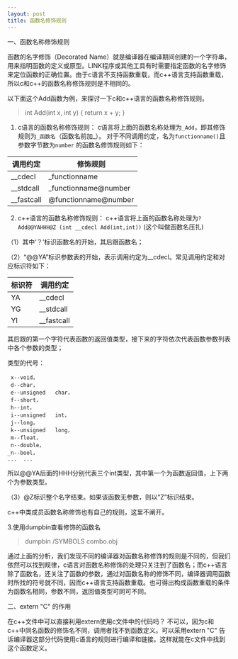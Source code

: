 ```yaml
---
layout: post
title: 函数名修饰规则
---
```


一、函数名称修饰规则

函数的名字修饰（Decorated Name）就是编译器在编译期间创建的一个字符串，用来指明函数的定义或原型。LINK程序或其他工具有时需要指定函数的名字修饰来定位函数的正确位置。由于c语言不支持函数重载，而c++语言支持函数重载，所以c和c++的函数名称修饰规则是不相同的。

以下面这个Add函数为例，来探讨一下c和c++语言的函数名称修饰规则。

>int Add(int x, int y)
{
	return x + y;
}

1. c语言的函数名称修饰规则：
c语言将上面的函数名称处理为`_Add`，即其修饰规则为`_函数名`（函数名前加_）。
对于不同调用约定，名为`functionname()`且参数字节数为`number` 的函数名修饰规则如下：

|调用约定|修饰规则|
|----|----|
| __cdecl  |  _functionname |
| __stdcall |  _functionname@number  |
| __fastcall |  @functionname@number  |

2. c++语言的函数名称修饰规则：
c++语言将上面的函数名称处理为`?Add@@YAHHH@Z (int __cdecl Add(int,int))` (这个叫做函数名压扎)  

（1）其中‘？’标识函数名的开始，其后跟函数名；

（2）“@@YA”标识参数表的开始，表示调用约定为__cdecl。常见调用约定和对应标识符如下：

|标识符|调用约定|
|----|----|
| YA |  __cdecl |
| YG |  __stdcall |
| YI |  __fastcall |
其后跟的第一个字符代表函数的返回值类型，接下来的字符依次代表函数参数列表中各个参数的类型；

类型的代号：

	 x--void，   
	 d--char，   
	 e--unsigned   char，   
	 f--short，   
	 h--int，   
	 i--unsigned   int，   
	 j--long，   
	 k--unsigned   long，   
	 m--float，   
	 n--double，   
	_n--bool，   
	...  ...

所以@@YA后面的HHH分别代表三个int类型，其中第一个为函数返回值，上下两个为参数类型。

（3）@Z标识整个名字结束。如果该函数无参数，则以“Z”标识结束。

c++中类成员函数名称修饰也有自己的规则，这里不阐开。

3.使用dumpbin查看修饰的函数名
>dumpbin /SYMBOLS combo.obj


通过上面的分析，我们发现不同的编译器对函数名称修饰的规则是不同的，但我们依然可以找到规律，c语言对函数名称修饰的处理只关注到了函数名；而c++语言除了函数名，还关注了函数的参数，通过对函数名称的修饰不同，编译器调用函数时所找的符号就不同，因而c++语言支持函数重载。也可得出构成函数重载的条件为函数名相同，参数不同，返回值类型可同可不同。


二、extern "C" 的作用

在c++文件中可以直接利用extern使用c文件中的代码吗？
不可以，因为c和c++中同名函数的修饰名不同，调用者找不到函数定义。可以采用extern "C" 告诉编译器这部分代码使用c语言的规则进行编译和链接。这样就能在c文件中找到这个函数定义。

